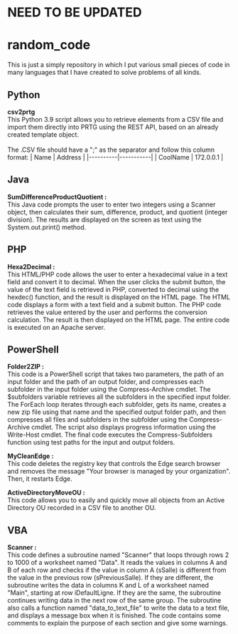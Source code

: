 # NEED TO BE UPDATED


# random_code
This is just a simply repository in which I put various small pieces of code in many languages that I have created to solve problems of all kinds.
## Python
**csv2prtg** <br>
This Python 3.9 script allows you to retrieve elements from a CSV file and import them directly into PRTG using the REST API, based on an already created template object. <br>
<br>
The .CSV file should have a ";" as the separator and follow this column format:
|   Name   |  Address  |
|----------|-----------|
| CoolName | 172.0.0.1 |
## Java
**SumDifferenceProductQuotient :** <br>
This Java code prompts the user to enter two integers using a Scanner object, then calculates their sum, difference, product, and quotient (integer division). The results are displayed on the screen as text using the System.out.print() method.

## PHP
**Hexa2Decimal :** <br>
This HTML/PHP code allows the user to enter a hexadecimal value in a text field and convert it to decimal. When the user clicks the submit button, the value of the text field is retrieved in PHP, converted to decimal using the hexdec() function, and the result is displayed on the HTML page. The HTML code displays a form with a text field and a submit button. The PHP code retrieves the value entered by the user and performs the conversion calculation. The result is then displayed on the HTML page. The entire code is executed on an Apache server.

## PowerShell
**Folder2ZIP :** <br>
This code is a PowerShell script that takes two parameters, the path of an input folder and the path of an output folder, and compresses each subfolder in the input folder using the Compress-Archive cmdlet.
The $subfolders variable retrieves all the subfolders in the specified input folder. The ForEach loop iterates through each subfolder, gets its name, creates a new zip file using that name and the specified output folder path, and then compresses all files and subfolders in the subfolder using the Compress-Archive cmdlet. The script also displays progress information using the Write-Host cmdlet.
The final code executes the Compress-Subfolders function using test paths for the input and output folders.

**MyCleanEdge :** <br>
This code deletes the registry key that controls the Edge search browser and removes the message "Your browser is managed by your organization". Then, it restarts Edge.

**ActiveDirectoryMoveOU :** <br>
This code allows you to easily and quickly move all objects from an Active Directory OU recorded in a CSV file to another OU.

## VBA
**Scanner :** <br>
This code defines a subroutine named "Scanner" that loops through rows 2 to 1000 of a worksheet named "Data". It reads the values in columns A and B of each row and checks if the value in column A (sSalle) is different from the value in the previous row (sPreviousSalle). If they are different, the subroutine writes the data in columns K and L of a worksheet named "Main", starting at row iDefaultLigne. If they are the same, the subroutine continues writing data in the next row of the same group. The subroutine also calls a function named "data_to_text_file" to write the data to a text file, and displays a message box when it is finished. The code contains some comments to explain the purpose of each section and give some warnings. <br>
